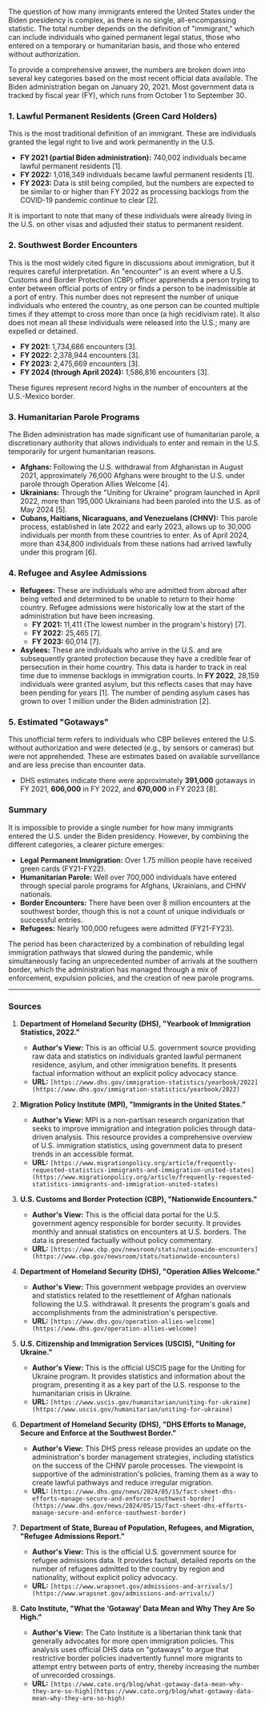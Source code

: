 The question of how many immigrants entered the United States under the Biden presidency is complex, as there is no single, all-encompassing statistic. The total number depends on the definition of "immigrant," which can include individuals who gained permanent legal status, those who entered on a temporary or humanitarian basis, and those who entered without authorization.

To provide a comprehensive answer, the numbers are broken down into several key categories based on the most recent official data available. The Biden administration began on January 20, 2021. Most government data is tracked by fiscal year (FY), which runs from October 1 to September 30.

### 1. Lawful Permanent Residents (Green Card Holders)

This is the most traditional definition of an immigrant. These are individuals granted the legal right to live and work permanently in the U.S.

*   **FY 2021 (partial Biden administration):** 740,002 individuals became lawful permanent residents [1].
*   **FY 2022:** 1,018,349 individuals became lawful permanent residents [1].
*   **FY 2023:** Data is still being compiled, but the numbers are expected to be similar to or higher than FY 2022 as processing backlogs from the COVID-19 pandemic continue to clear [2].

It is important to note that many of these individuals were already living in the U.S. on other visas and adjusted their status to permanent resident.

### 2. Southwest Border Encounters

This is the most widely cited figure in discussions about immigration, but it requires careful interpretation. An "encounter" is an event where a U.S. Customs and Border Protection (CBP) officer apprehends a person trying to enter between official ports of entry or finds a person to be inadmissible at a port of entry. This number does not represent the number of unique individuals who entered the country, as one person can be counted multiple times if they attempt to cross more than once (a high recidivism rate). It also does not mean all these individuals were released into the U.S.; many are expelled or detained.

*   **FY 2021:** 1,734,686 encounters [3].
*   **FY 2022:** 2,378,944 encounters [3].
*   **FY 2023:** 2,475,669 encounters [3].
*   **FY 2024 (through April 2024):** 1,586,816 encounters [3].

These figures represent record highs in the number of encounters at the U.S.-Mexico border.

### 3. Humanitarian Parole Programs

The Biden administration has made significant use of humanitarian parole, a discretionary authority that allows individuals to enter and remain in the U.S. temporarily for urgent humanitarian reasons.

*   **Afghans:** Following the U.S. withdrawal from Afghanistan in August 2021, approximately 76,000 Afghans were brought to the U.S. under parole through Operation Allies Welcome [4].
*   **Ukrainians:** Through the "Uniting for Ukraine" program launched in April 2022, more than 195,000 Ukrainians had been paroled into the U.S. as of May 2024 [5].
*   **Cubans, Haitians, Nicaraguans, and Venezuelans (CHNV):** This parole process, established in late 2022 and early 2023, allows up to 30,000 individuals per month from these countries to enter. As of April 2024, more than 434,800 individuals from these nations had arrived lawfully under this program [6].

### 4. Refugee and Asylee Admissions

*   **Refugees:** These are individuals who are admitted from abroad after being vetted and determined to be unable to return to their home country. Refugee admissions were historically low at the start of the administration but have been increasing.
    *   **FY 2021:** 11,411 (The lowest number in the program's history) [7].
    *   **FY 2022:** 25,465 [7].
    *   **FY 2023:** 60,014 [7].
*   **Asylees:** These are individuals who arrive in the U.S. and are subsequently granted protection because they have a credible fear of persecution in their home country. This data is harder to track in real time due to immense backlogs in immigration courts. In **FY 2022**, 28,159 individuals were granted asylum, but this reflects cases that may have been pending for years [1]. The number of pending asylum cases has grown to over 1 million under the Biden administration [2].

### 5. Estimated "Gotaways"

This unofficial term refers to individuals who CBP believes entered the U.S. without authorization and were detected (e.g., by sensors or cameras) but were not apprehended. These are estimates based on available surveillance and are less precise than encounter data.

*   DHS estimates indicate there were approximately **391,000** gotaways in FY 2021, **606,000** in FY 2022, and **670,000** in FY 2023 [8].

### Summary

It is impossible to provide a single number for how many immigrants entered the U.S. under the Biden presidency. However, by combining the different categories, a clearer picture emerges:

*   **Legal Permanent Immigration:** Over 1.75 million people have received green cards (FY21-FY22).
*   **Humanitarian Parole:** Well over 700,000 individuals have entered through special parole programs for Afghans, Ukrainians, and CHNV nationals.
*   **Border Encounters:** There have been over 8 million encounters at the southwest border, though this is not a count of unique individuals or successful entries.
*   **Refugees:** Nearly 100,000 refugees were admitted (FY21-FY23).

The period has been characterized by a combination of rebuilding legal immigration pathways that slowed during the pandemic, while simultaneously facing an unprecedented number of arrivals at the southern border, which the administration has managed through a mix of enforcement, expulsion policies, and the creation of new parole programs.

***

### Sources

1.  **Department of Homeland Security (DHS), "Yearbook of Immigration Statistics, 2022."**
    *   **Author's View:** This is an official U.S. government source providing raw data and statistics on individuals granted lawful permanent residence, asylum, and other immigration benefits. It presents factual information without an explicit policy advocacy stance.
    *   **URL:** `[https://www.dhs.gov/immigration-statistics/yearbook/2022](https://www.dhs.gov/immigration-statistics/yearbook/2022)`

2.  **Migration Policy Institute (MPI), "Immigrants in the United States."**
    *   **Author's View:** MPI is a non-partisan research organization that seeks to improve immigration and integration policies through data-driven analysis. This resource provides a comprehensive overview of U.S. immigration statistics, using government data to present trends in an accessible format.
    *   **URL:** `[https://www.migrationpolicy.org/article/frequently-requested-statistics-immigrants-and-immigration-united-states](https://www.migrationpolicy.org/article/frequently-requested-statistics-immigrants-and-immigration-united-states)`

3.  **U.S. Customs and Border Protection (CBP), "Nationwide Encounters."**
    *   **Author's View:** This is the official data portal for the U.S. government agency responsible for border security. It provides monthly and annual statistics on encounters at U.S. borders. The data is presented factually without policy commentary.
    *   **URL:** `[https://www.cbp.gov/newsroom/stats/nationwide-encounters](https://www.cbp.gov/newsroom/stats/nationwide-encounters)`

4.  **Department of Homeland Security (DHS), "Operation Allies Welcome."**
    *   **Author's View:** This government webpage provides an overview and statistics related to the resettlement of Afghan nationals following the U.S. withdrawal. It presents the program's goals and accomplishments from the administration's perspective.
    *   **URL:** `[https://www.dhs.gov/operation-allies-welcome](https://www.dhs.gov/operation-allies-welcome)`

5.  **U.S. Citizenship and Immigration Services (USCIS), "Uniting for Ukraine."**
    *   **Author's View:** This is the official USCIS page for the Uniting for Ukraine program. It provides statistics and information about the program, presenting it as a key part of the U.S. response to the humanitarian crisis in Ukraine.
    *   **URL:** `[https://www.uscis.gov/humanitarian/uniting-for-ukraine](https://www.uscis.gov/humanitarian/uniting-for-ukraine)`

6.  **Department of Homeland Security (DHS), "DHS Efforts to Manage, Secure and Enforce at the Southwest Border."**
    *   **Author's View:** This DHS press release provides an update on the administration's border management strategies, including statistics on the success of the CHNV parole processes. The viewpoint is supportive of the administration's policies, framing them as a way to create lawful pathways and reduce irregular migration.
    *   **URL:** `[https://www.dhs.gov/news/2024/05/15/fact-sheet-dhs-efforts-manage-secure-and-enforce-southwest-border](https://www.dhs.gov/news/2024/05/15/fact-sheet-dhs-efforts-manage-secure-and-enforce-southwest-border)`

7.  **Department of State, Bureau of Population, Refugees, and Migration, "Refugee Admissions Report."**
    *   **Author's View:** This is the official U.S. government source for refugee admissions data. It provides factual, detailed reports on the number of refugees admitted to the country by region and nationality, without explicit policy advocacy.
    *   **URL:** `[https://www.wrapsnet.gov/admissions-and-arrivals/](https://www.wrapsnet.gov/admissions-and-arrivals/)`

8.  **Cato Institute, "What the ‘Gotaway’ Data Mean and Why They Are So High."**
    *   **Author's View:** The Cato Institute is a libertarian think tank that generally advocates for more open immigration policies. This analysis uses official DHS data on "gotaways" to argue that restrictive border policies inadvertently funnel more migrants to attempt entry between ports of entry, thereby increasing the number of unrecorded crossings.
    *   **URL:** `[https://www.cato.org/blog/what-gotaway-data-mean-why-they-are-so-high](https://www.cato.org/blog/what-gotaway-data-mean-why-they-are-so-high)`